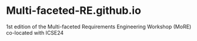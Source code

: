 # Multi-faceted-RE.github.io
1st edition of the Multi-faceted Requirements Engineering Workshop (MoRE) co-located with ICSE24
